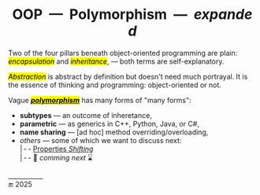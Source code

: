  <h1 align="center">OOP&nbsp;&nbsp;&mdash;&nbsp;&nbsp;Polymorphism&nbsp;&nbsp;&mdash;&nbsp;&nbsp;<i>expanded</i></h1>

Two of the four pillars beneath object-oriented programming are plain: <mark>_encapsulation_</mark> and <mark>_inheritance_</mark>, &mdash; both terms are self-explanatory.

<mark>_Abstraction_</mark> is abstract by definition but doesn't need much portrayal. It is the essence of thinking and programming: object-oriented or not.

Vague <span title="&nbsp;&thinsp; Greek:&#013;&#010&nbsp;πολύ&nbsp;&nbsp;&mdash;&nbsp;&nbsp;many&#013;&#010&nbsp;μορφ&nbsp;&nbsp;&mdash;&nbsp;&nbsp; form"><ins><mark>_**polymorphism**_</mark></ins></span> has many forms of "many forms":

+ **subtypes** &mdash; an outcome of inheretance,
+ **parametric** &mdash; as generics in C++, Python, Java, or C#,
+ **name sharing** &mdash; [ad hoc] method overriding/overloading,
+ _others_ &mdash; some of which we want to discuss next:\
|&thinsp;-&thinsp;- [Properties _Shifting_](README+/prop_shift.md)\
|&thinsp;-&thinsp;- 🐝 _comming next_ ⌛

\___________\
🔚 2025

